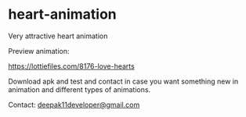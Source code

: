 # heart-animation
Very attractive heart animation 

Preview animation:

https://lottiefiles.com/8176-love-hearts

Download apk and test and contact in case you want something new in animation and different types of animations.

Contact: deepak11developer@gmail.com
